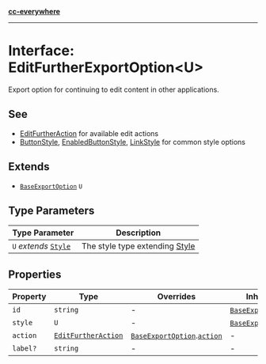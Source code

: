 [**cc-everywhere**](../../../../../index.md)

***

# Interface: EditFurtherExportOption<U\>

Export option for continuing to edit content in other applications.

## See

 - [EditFurtherAction](../../export-config-types/interfaces/edit-further-action.md) for available edit actions
 - [ButtonStyle](../../export-config-types/type-aliases/button-style.md), [EnabledButtonStyle](../../export-config-types/type-aliases/enabled-button-style.md), [LinkStyle](../../export-config-types/interfaces/link-style.md) for common style options

## Extends

- [`BaseExportOption`](base-export-option.md) `U`

## Type Parameters

| Type Parameter | Description |
| ------ | ------ |
| `U` *extends* [`Style`](../../export-config-types/interfaces/style.md) | The style type extending [Style](../../export-config-types/interfaces/style.md) |

## Properties

| Property | Type | Overrides | Inherited from |
| ------ | ------ | ------ | ------ |
| `id` | `string` | - | [`BaseExportOption`](../../export-config-types/interfaces/base-export-option.md).[`id`](../../export-config-types/interfaces/base-export-option.md#id) |
| `style` | `U` | - | [`BaseExportOption`](../../export-config-types/interfaces/base-export-option.md).[`style`](../../export-config-types/interfaces/base-export-option.md#style) |
| `action` | [`EditFurtherAction`](../../export-config-types/interfaces/edit-further-action.md) | [`BaseExportOption`](../../export-config-types/interfaces/base-export-option.md).[`action`](../../export-config-types/interfaces/base-export-option.md#action) | - |
| `label?` | `string` | - | - |
